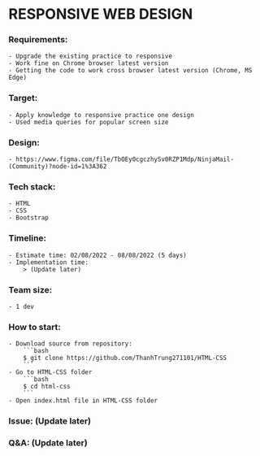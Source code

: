 # RESPONSIVE WEB DESIGN

### Requirements:
    - Upgrade the existing practice to responsive
    - Work fine on Chrome browser latest version
    - Getting the code to work cross browser latest version (Chrome, MS Edge)
### Target:
    - Apply knowledge to responsive practice one design
    - Used media queries for popular screen size
### Design:
    - https://www.figma.com/file/TbOEy0cgczhySv0RZP1Mdp/NinjaMail-(Community)?node-id=1%3A362
### Tech stack:
    - HTML
    - CSS 
    - Bootstrap
### Timeline:
    - Estimate time: 02/08/2022 - 08/08/2022 (5 days)
    - Implementation time:
        > (Update later)
### Team size:
    - 1 dev
### How to start:
    - Download source from repository:
        ```bash
        $ git clone https://github.com/ThanhTrung271101/HTML-CSS 
        ```  
    - Go to HTML-CSS folder
        ```bash
        $ cd html-css
        ```
    - Open index.html file in HTML-CSS folder
    
### Issue: (Update later)
### Q&A: (Update later)
